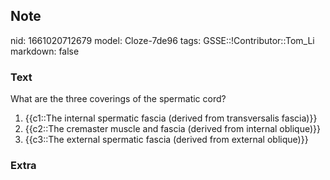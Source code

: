 ## Note
nid: 1661020712679
model: Cloze-7de96
tags: GSSE::!Contributor::Tom_Li
markdown: false

### Text
What are the three coverings of the spermatic cord?

1) {{c1::The internal spermatic fascia (derived from transversalis fascia)}}
2) {{c2::The cremaster muscle and fascia (derived from internal oblique)}}
3) {{c3::The external spermatic fascia (derived from external oblique)}}

### Extra

